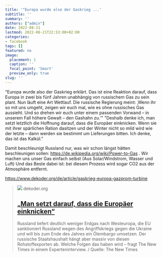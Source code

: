 ```yaml
---
title: '"Europa wurde also der Gaskrieg ...'
subtitle: ''
summary: ''
authors: ["admin"]
date: 2022-08-21
lastmod: 2022-08-21T22:53:00+02:00
categories:
- facebook
tags: []
featured: no
image:
  placement: 1
  caption: ''
  focal_point: 'Smart'
  preview_only: true
slug: ''
---
```

"Europa wurde also der Gaskrieg erklärt. Das ist eine Reaktion darauf, dass Europa in zwei bis fünf Jahren unabhängig von russischem Gas zu sein plant. Nun läuft eine Art Wettlauf. Die russische Regierung meint: ‚Wenn ihr so mit uns umgeht, zeigen wir euch mal, wie es ohne russisches Gas aussieht. Und so drehen wir euch unter einem passenden Vorwand – in unserem Fall höhere Gewalt – den Gashahn zu.‘"
"Deshalb denke ich, man setzt letztlich die Hoffnung darauf, dass die Europäer einknicken. Wenn sie mit ihrer spärlichen Ration dasitzen und der Winter nicht so mild wird wie der letzte – dann werden sie bestimmt um Lieferungen bitten. Ich denke, das ist das Kalkül."

Damit beschleunigt Russland nur, was wir schon längst hätten beschleunigen sollen: https://de.wikipedia.org/wiki/Power-to-Gas . Wir machen uns unser Gas einfach selbst (Aus Solar/Windstrom, Wasser und Luft) Und das Beste dabei ist: bei diesem Prozess wird sogar CO2 aus der Atmosphäre entfernt. 

https://www.dekoder.org/de/article/gaskrieg-europa-gazprom-turbine
> [![](https://www.dekoder.org/sites/default/files/var_2_ru_krutichin-social.png)](https://www.dekoder.org/de/article/gaskrieg-europa-gazprom-turbine)
> dekoder.org
> ## [„Man setzt darauf, dass die Europäer einknicken“](https://www.dekoder.org/de/article/gaskrieg-europa-gazprom-turbine)
>
>Russland liefert deutlich weniger Erdgas nach Westeuropa, die EU sanktioniert Russland wegen des Angriffskriegs gegen die Ukraine und will bis zum Ende des Jahres ein Ölembargo umsetzen. Der russische Staatshaushalt hängt aber massiv von diesen Rohstoffexporten ab. Welche Folgen das haben wird – fragt The New Times in einem Experteninterview. / Quelle: The New Times

